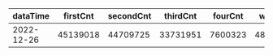 |dataTime|firstCnt|secondCnt|thirdCnt|fourCnt|winCnt|vrate|wrate|
|-|-|-|-|-|-|-|-|
|2022-12-26|45139018|44709725|33731951|7600323|4874859|89.2%|10.4%|